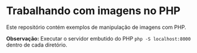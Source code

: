 # Trabalhando com imagens no PHP

Este repositório contém exemplos de manipulação de imagens com PHP.

__Observação:__ Executar o servidor embutido do PHP `php -S localhost:8000` dentro de cada diretório.
